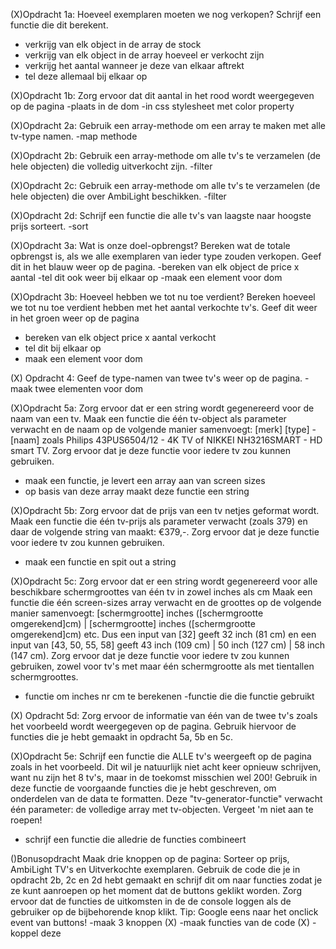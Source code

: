 (X)Opdracht 1a: Hoeveel exemplaren moeten we nog verkopen? Schrijf een functie die dit berekent.
- verkrijg van elk object in de array de stock
- verkrijg van elk object in de array hoeveel er verkocht zijn
- verkrijg het aantal wanneer je deze van elkaar aftrekt
- tel deze allemaal bij elkaar op

(X)Opdracht 1b: Zorg ervoor dat dit aantal in het rood wordt weergegeven op de pagina
-plaats in de dom
-in css stylesheet met color property

(X)Opdracht 2a: Gebruik een array-methode om een array te maken met alle tv-type namen.
-map methode 

(X)Opdracht 2b: Gebruik een array-methode om alle tv's te verzamelen (de hele objecten) die volledig uitverkocht zijn.
-filter

(X)Opdracht 2c: Gebruik een array-methode om alle tv's te verzamelen (de hele objecten) die over AmbiLight beschikken.
-filter

(X)Opdracht 2d: Schrijf een functie die alle tv's van laagste naar hoogste prijs sorteert.
-sort

(X)Opdracht 3a: Wat is onze doel-opbrengst? Bereken wat de totale opbrengst is, als we alle exemplaren van ieder type zouden verkopen. Geef dit in het blauw weer op de pagina.
-bereken van elk object de price x aantal 
-tel dit ook weer bij elkaar op
-maak een element voor dom

(X)Opdracht 3b: Hoeveel hebben we tot nu toe verdient? Bereken hoeveel we tot nu toe verdient hebben met het aantal verkochte tv's. Geef dit weer in het groen weer op de pagina
- bereken van elk object price x aantal verkocht
- tel dit bij elkaar op
- maak een element voor dom

(X) Opdracht 4: Geef de type-namen van twee tv's weer op de pagina. 
-maak twee elementen voor dom

(X)Opdracht 5a: Zorg ervoor dat er een string wordt gegenereerd voor de naam van een tv. Maak een functie die één tv-object als parameter verwacht en de naam op de volgende manier samenvoegt: [merk] [type] - [naam] zoals Philips 43PUS6504/12 - 4K TV of NIKKEI NH3216SMART - HD smart TV. Zorg ervoor dat je deze functie voor iedere tv zou kunnen gebruiken.
- maak een functie, je levert een array aan van screen sizes
- op basis van deze array maakt deze functie een string

(X)Opdracht 5b: Zorg ervoor dat de prijs van een tv netjes geformat wordt. Maak een functie die één tv-prijs als parameter verwacht (zoals 379) en daar de volgende string van maakt: €379,-. Zorg ervoor dat je deze functie voor iedere tv zou kunnen gebruiken.
- maak een functie en spit out a string

(X)Opdracht 5c: Zorg ervoor dat er een string wordt gegenereerd voor alle beschikbare schermgroottes van één tv in zowel inches als cm Maak een functie die één screen-sizes array verwacht en de groottes op de volgende manier samenvoegt: [schermgrootte] inches ([schermgrootte omgerekend]cm) | [schermgrootte] inches ([schermgrootte omgerekend]cm) etc. Dus een input van [32] geeft 32 inch (81 cm) en een input van [43, 50, 55, 58] geeft 43 inch (109 cm) | 50 inch (127 cm) | 58 inch (147 cm). Zorg ervoor dat je deze functie voor iedere tv zou kunnen gebruiken, zowel voor tv's met maar één schermgrootte als met tientallen schermgroottes.
- functie om inches nr cm te berekenen
-functie die die functie gebruikt

(X) Opdracht 5d: Zorg ervoor de informatie van één van de twee tv's zoals het voorbeeld wordt weergegeven op de pagina. Gebruik hiervoor de functies die je hebt gemaakt in opdracht 5a, 5b en 5c.

(X)Opdracht 5e: Schrijf een functie die ALLE tv's weergeeft op de pagina zoals in het voorbeeld. Dit wil je natuurlijk niet acht keer opnieuw schrijven, want nu zijn het 8 tv's, maar in de toekomst misschien wel 200! Gebruik in deze functie de voorgaande functies die je hebt geschreven, om onderdelen van de data te formatten. Deze "tv-generator-functie" verwacht één parameter: de volledige array met tv-objecten. Vergeet 'm niet aan te roepen!
- schrijf een functie die alledrie de functies combineert

()Bonusopdracht
Maak drie knoppen op de pagina: Sorteer op prijs, AmbiLight TV's en Uitverkochte exemplaren. Gebruik de code die je in opdracht 2b, 2c en 2d hebt gemaakt en schrijf dit om naar functies zodat je ze kunt aanroepen op het moment dat de buttons geklikt worden. Zorg ervoor dat de functies de uitkomsten in de de console loggen als de gebruiker op de bijbehorende knop klikt. Tip: Google eens naar het onclick event van buttons!
-maak 3 knoppen (X)
-maak functies van de code (X)
-koppel deze